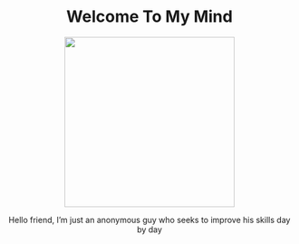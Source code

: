 <h1 align="center">Welcome To My Mind</h1>
<p align="center"><img src="https://steamuserimages-a.akamaihd.net/ugc/1616187564959741140/686767DFAF7DBA57D51135EFA680D7F1A9A2D254/?imw=200&imh=200&ima=fit&impolicy=Letterbox&imcolor=%23000000&letterbox=true" width="300" height="300"/></p>

<p align="center">Hello friend, I’m just an anonymous guy who seeks to improve his skills day by day </p>
